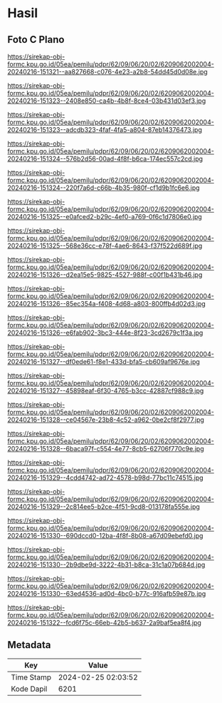 # Hasil

## Foto C Plano

https://sirekap-obj-formc.kpu.go.id/05ea/pemilu/pdpr/62/09/06/20/02/6209062002004-20240216-151321--aa827668-c076-4e23-a2b8-54dd45d0d08e.jpg

https://sirekap-obj-formc.kpu.go.id/05ea/pemilu/pdpr/62/09/06/20/02/6209062002004-20240216-151323--2408e850-ca4b-4b8f-8ce4-03b431d03ef3.jpg

https://sirekap-obj-formc.kpu.go.id/05ea/pemilu/pdpr/62/09/06/20/02/6209062002004-20240216-151323--adcdb323-4faf-4fa5-a804-87eb14376473.jpg

https://sirekap-obj-formc.kpu.go.id/05ea/pemilu/pdpr/62/09/06/20/02/6209062002004-20240216-151324--576b2d56-00ad-4f8f-b6ca-174ec557c2cd.jpg

https://sirekap-obj-formc.kpu.go.id/05ea/pemilu/pdpr/62/09/06/20/02/6209062002004-20240216-151324--220f7a6d-c66b-4b35-980f-cf1d9b1fc6e6.jpg

https://sirekap-obj-formc.kpu.go.id/05ea/pemilu/pdpr/62/09/06/20/02/6209062002004-20240216-151325--e0afced2-b29c-4ef0-a769-0f6c1d7806e0.jpg

https://sirekap-obj-formc.kpu.go.id/05ea/pemilu/pdpr/62/09/06/20/02/6209062002004-20240216-151325--568e36cc-e78f-4ae6-8643-f37f522d689f.jpg

https://sirekap-obj-formc.kpu.go.id/05ea/pemilu/pdpr/62/09/06/20/02/6209062002004-20240216-151326--d2ea15e5-9825-4527-988f-c00f1b431b46.jpg

https://sirekap-obj-formc.kpu.go.id/05ea/pemilu/pdpr/62/09/06/20/02/6209062002004-20240216-151326--85ec354a-f408-4d68-a803-800ffb4d02d3.jpg

https://sirekap-obj-formc.kpu.go.id/05ea/pemilu/pdpr/62/09/06/20/02/6209062002004-20240216-151326--e6fab902-3bc3-444e-8f23-3cd2679c1f3a.jpg

https://sirekap-obj-formc.kpu.go.id/05ea/pemilu/pdpr/62/09/06/20/02/6209062002004-20240216-151327--df0ede61-f8e1-433d-bfa5-cb609af9676e.jpg

https://sirekap-obj-formc.kpu.go.id/05ea/pemilu/pdpr/62/09/06/20/02/6209062002004-20240216-151327--45898eaf-6f30-4765-b3cc-42887cf988c9.jpg

https://sirekap-obj-formc.kpu.go.id/05ea/pemilu/pdpr/62/09/06/20/02/6209062002004-20240216-151328--ce04567e-23b8-4c52-a962-0be2cf8f2977.jpg

https://sirekap-obj-formc.kpu.go.id/05ea/pemilu/pdpr/62/09/06/20/02/6209062002004-20240216-151328--6baca97f-c554-4e77-8cb5-62706f770c9e.jpg

https://sirekap-obj-formc.kpu.go.id/05ea/pemilu/pdpr/62/09/06/20/02/6209062002004-20240216-151329--4cdd4742-ad72-4578-b98d-77bc11c74515.jpg

https://sirekap-obj-formc.kpu.go.id/05ea/pemilu/pdpr/62/09/06/20/02/6209062002004-20240216-151329--2c814ee5-b2ce-4f51-9cd8-013178fa555e.jpg

https://sirekap-obj-formc.kpu.go.id/05ea/pemilu/pdpr/62/09/06/20/02/6209062002004-20240216-151330--690dccd0-12ba-4f8f-8b08-a67d09ebefd0.jpg

https://sirekap-obj-formc.kpu.go.id/05ea/pemilu/pdpr/62/09/06/20/02/6209062002004-20240216-151330--2b9dbe9d-3222-4b31-b8ca-31c1a07b684d.jpg

https://sirekap-obj-formc.kpu.go.id/05ea/pemilu/pdpr/62/09/06/20/02/6209062002004-20240216-151330--63ed4536-ad0d-4bc0-b77c-916afb59e87b.jpg

https://sirekap-obj-formc.kpu.go.id/05ea/pemilu/pdpr/62/09/06/20/02/6209062002004-20240216-151322--fcd6f75c-66eb-42b5-b637-2a9baf5ea8f4.jpg


## Metadata

| Key        | Value               |
| ---------- | ------------------- |
| Time Stamp | 2024-02-25 02:03:52 |
| Kode Dapil | 6201                |



